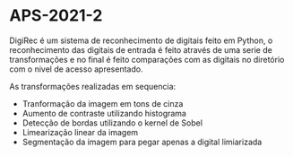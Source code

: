 # APS-2021-2

DigiRec é um sistema de reconhecimento de digitais feito em Python, o reconhecimento 
das digitais de entrada é feito através de uma serie de transformações e no final é feito 
comparações com as digitais no diretório com o nivel de acesso apresentado. 

As transformações realizadas em sequencia: 
  - Tranformação da imagem em tons de cinza
  - Aumento de contraste utilizando histograma
  - Detecção de bordas utilizando o kernel de Sobel
  - Limearização linear da imagem
  - Segmentação da imagem para pegar apenas a digital limiarizada